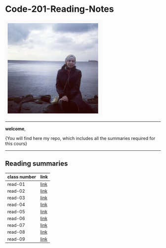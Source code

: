 # Code-201-Reading-Notes

![](juman.png)


*********

**welcome**,

{You will find here my repo, which includes all the summaries required for this cours}


*******


**Reading summaries**
---------------------------------
**class number** |   **link**
------------     |   ------------
read-01          | [link](https://jumanbarham.github.io/Code-201-Reading-Notes/class-01)  
read-02          | [link](https://jumanbarham.github.io/Code-201-Reading-Notes/class-02)
read-03          | [link](https://jumanbarham.github.io/Code-201-Reading-Notes/class-03)
read-04          | [link](https://jumanbarham.github.io/Code-201-Reading-Notes/class-04) 
read-05          | [link](https://jumanbarham.github.io/Code-201-Reading-Notes/class-05)  
read-06          | [link](https://jumanbarham.github.io/Code-201-Reading-Notes/class-06)
read-07          | [link](https://jumanbarham.github.io/Code-201-Reading-Notes/class-07)
read-08          | [link](https://jumanbarham.github.io/Code-201-Reading-Notes/class-08)
read-09          | [link]()

